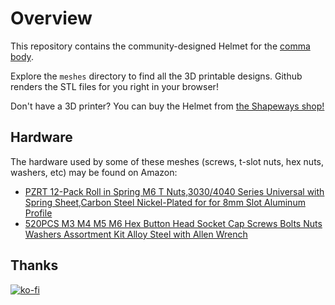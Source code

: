 # Overview

This repository contains the community-designed Helmet for the [comma body](https://www.commabody.com/).

Explore the `meshes` directory to find all the 3D printable designs. Github renders the STL files for you right in your browser!

Don't have a 3D printer? You can buy the Helmet from [the Shapeways shop!](https://www.shapeways.com/shops/openeyerobot)

## Hardware

The hardware used by some of these meshes (screws, t-slot nuts, hex nuts, washers, etc) may be found on Amazon:
* [PZRT 12-Pack Roll in Spring M6 T Nuts,3030/4040 Series Universal with Spring Sheet,Carbon Steel Nickel-Plated for for 8mm Slot Aluminum Profile](https://amzn.to/3sMyVVq)
* [520PCS M3 M4 M5 M6 Hex Button Head Socket Cap Screws Bolts Nuts Washers Assortment Kit Alloy Steel with Allen Wrench](https://amzn.to/3G8t2Hs)

## Thanks

[![ko-fi](https://ko-fi.com/img/githubbutton_sm.svg)](https://ko-fi.com/Z8Z8CU76S)
